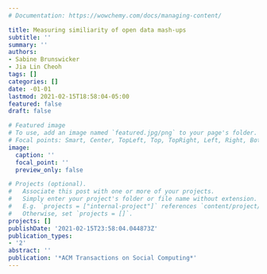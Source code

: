 ```yaml
---
# Documentation: https://wowchemy.com/docs/managing-content/

title: Measuring similiarity of open data mash-ups
subtitle: ''
summary: ''
authors:
- Sabine Brunswicker
- Jia Lin Cheoh
tags: []
categories: []
date: -01-01
lastmod: 2021-02-15T18:58:04-05:00
featured: false
draft: false

# Featured image
# To use, add an image named `featured.jpg/png` to your page's folder.
# Focal points: Smart, Center, TopLeft, Top, TopRight, Left, Right, BottomLeft, Bottom, BottomRight.
image:
  caption: ''
  focal_point: ''
  preview_only: false

# Projects (optional).
#   Associate this post with one or more of your projects.
#   Simply enter your project's folder or file name without extension.
#   E.g. `projects = ["internal-project"]` references `content/project/deep-learning/index.md`.
#   Otherwise, set `projects = []`.
projects: []
publishDate: '2021-02-15T23:58:04.044873Z'
publication_types:
- '2'
abstract: ''
publication: '*ACM Transactions on Social Computing*'
---
```

